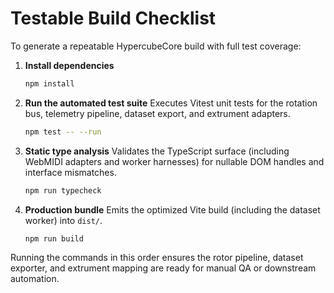 # Testable Build Checklist

To generate a repeatable HypercubeCore build with full test coverage:

1. **Install dependencies**
   ```bash
   npm install
   ```
2. **Run the automated test suite**
   Executes Vitest unit tests for the rotation bus, telemetry pipeline, dataset export, and extrument adapters.
   ```bash
   npm test -- --run
   ```
3. **Static type analysis**
   Validates the TypeScript surface (including WebMIDI adapters and worker harnesses) for nullable DOM handles and interface mismatches.
   ```bash
   npm run typecheck
   ```
4. **Production bundle**
   Emits the optimized Vite build (including the dataset worker) into `dist/`.
   ```bash
   npm run build
   ```

Running the commands in this order ensures the rotor pipeline, dataset exporter, and extrument mapping are ready for manual QA or downstream automation.
